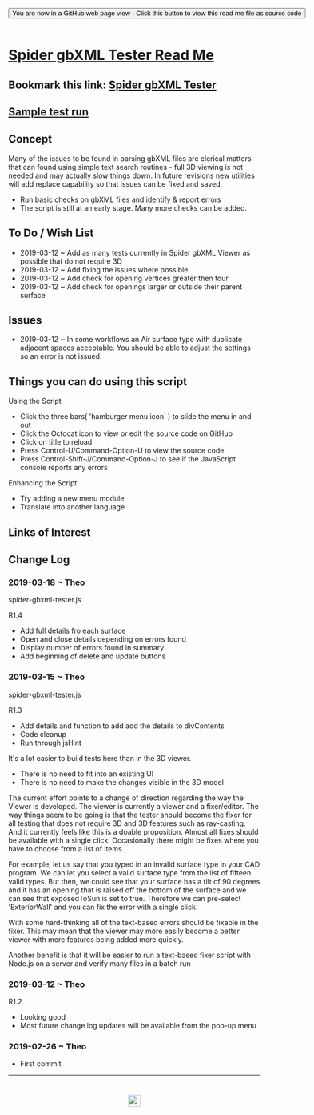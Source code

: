 
<span style=display:none; >[You are now in a GitHub source code view - click this link to view Read Me file as a web page]( https://www.ladybug.tools/spider-gbxml-tools/#sandbox/spider-gbxml-tester/README.md "View file as a web page." ) </span>

<div><input type=button class = "btn btn-secondary btn-sm" onclick=window.location.href="https://github.com/ladybug-tools/spider-gbxml-tools/blob/master/sandbox/spider-gbxml-tester/README.md"
value="You are now in a GitHub web page view - Click this button to view this read me file as source code" ></div>

<br>

# [Spider gbXML Tester Read Me]( #sandbox/spider-gbxml-tester/README.md )

<!--
<iframe src=https://www.ladybug.tools/spider-gbxml-tools/sandbox/spider-gbxml-tester/sandbox/spider-gbxml-tester.html width=100% height=500px >Iframes are not viewable in GitHub source code views</iframe>
_<small>Spider gbXML Tester</small>_
-->

## Bookmark this link: [Spider gbXML Tester]( https://www.ladybug.tools/spider-gbxml-tools/sandbox/spider-gbxml-tester/ )

## [Sample test run]( https://www.ladybug.tools/spider-gbxml-tools/sandbox/spider-gbxml-tester/r1/spider-gbxml-tester.html#https://rawgit.com/ladybug-tools/spider/master/gbxml-sample-files/bristol-clifton-downs-broken.xml )


## Concept

Many of the issues to be found in parsing gbXML files are clerical matters that can found using simple text search routines - full 3D viewing is not needed and may actually slow things down. In future revisions new utilities will add replace capability so that issues can be fixed and saved.


* Run basic checks on gbXML files and identify & report errors
* The script is still at an early stage. Many more checks can be added.


## To Do / Wish List

* 2019-03-12 ~ Add as many tests currently in Spider gbXML Viewer as possible that do not require 3D
* 2019-03-12 ~ Add fixing the issues where possible
* 2019-03-12 ~ Add check for opening vertices greater then four
* 2019-03-12 ~ Add check for openings larger or outside their parent surface

## Issues

* 2019-03-12 ~ In some workflows an Air surface type with duplicate adjacent spaces acceptable. You should be able to adjust the settings so an error is not issued.


## Things you can do using this script

Using the Script
* Click the three bars( 'hamburger menu icon' ) to slide the menu in and out
* Click the Octocat icon to view or edit the source code on GitHub
* Click on title to reload
* Press Control-U/Command-Option-U to view the source code
* Press Control-Shift-J/Command-Option-J to see if the JavaScript console reports any errors

Enhancing the Script

* Try adding a new menu module
* Translate into another language

## Links of Interest



## Change Log

### 2019-03-18 ~ Theo

spider-gbxml-tester.js

R1.4
* Add full details fro each surface
* Open and close details depending on errors found
* Display number of errors found in summary
* Add beginning of delete and update buttons


### 2019-03-15 ~ Theo

spider-gbxml-tester.js

R1.3
* Add details and function to add add the details to divContents
* Code cleanup
* Run through jsHint

It's a lot easier to build tests here than in the 3D viewer.

* There is no need to fit into an existing UI
* There is no need to make the changes visible in the 3D model

The current effort points to a change of direction regarding the way the Viewer is developed. The viewer is currently a viewer and a fixer/editor. The way things seem to be going is that the tester should become the fixer for all testing that does not require 3D and 3D features such as ray-casting. And it currently feels like this is a doable proposition. Almost all fixes should be available with a single click. Occasionally there might be fixes where you have to choose from a list of items.

For example, let us say that you typed in an invalid surface type in your CAD program. We can let you select a valid surface type from the list of fifteen valid types. But then, we could see that your surface has a tilt of 90 degrees and it has an opening that is raised off the bottom of the surface and we can see that exposedToSun is set to true. Therefore we can pre-select 'ExteriorWall' and you can fix the error with a single click.

With some hard-thinking all of the text-based errors should be fixable in the fixer. This may mean that the viewer may more easily become a better viewer with more features being added more quickly.

Another benefit is that it will be easier to run a text-based fixer script with Node.js on a server and verify many files in a batch run


### 2019-03-12 ~ Theo

R1.2
* Looking good
* Most future change log updates will be available from the pop-up menu


### 2019-02-26 ~ Theo

* First commit


***

# <center title="hello!" ><a href=javascript:window.scrollTo(0,0); style=text-decoration:none; > <img src="https://ladybug.tools/artwork/icons_bugs/ico/spider.ico" height=24 > </a></center>

